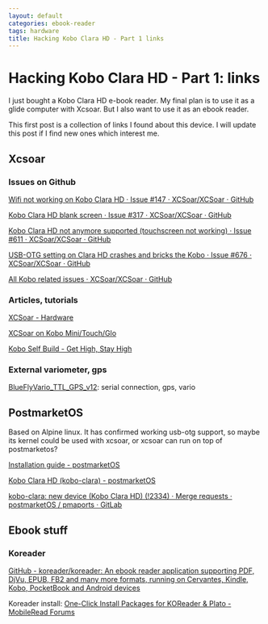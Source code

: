 ```yaml
---
layout: default
categories: ebook-reader
tags: hardware
title: Hacking Kobo Clara HD - Part 1 links
---
```


# Hacking Kobo Clara HD - Part 1: links

I just bought a Kobo Clara HD e-book reader. My final plan is to use it as a glide computer with Xcsoar. But I also want to use it as an ebook reader.

This first post is a collection of links I found about this device. I will update this post if I find new ones which interest me.

## Xcsoar

### Issues on Github

[Wifi not working on Kobo Clara HD · Issue #147 · XCSoar/XCSoar · GitHub](https://github.com/XCSoar/XCSoar/issues/147)

[Kobo Clara HD blank screen · Issue #317 · XCSoar/XCSoar · GitHub](https://github.com/XCSoar/XCSoar/issues/317)

[Kobo Clara HD not anymore supported (touchscreen not working) · Issue #611 · XCSoar/XCSoar · GitHub](https://github.com/XCSoar/XCSoar/issues/611)

[USB-OTG setting on Clara HD crashes and bricks the Kobo · Issue #676 · XCSoar/XCSoar · GitHub](https://github.com/XCSoar/XCSoar/issues/676)

[All Kobo related issues · XCSoar/XCSoar · GitHub](https://github.com/XCSoar/XCSoar/issues?q=is%3Aissue+kobo)

### Articles, tutorials

[XCSoar - Hardware](https://xcsoar.org/hardware/)

[XCSoar on Kobo Mini/Touch/Glo](https://max.kellermann.name/projects/xcsoar/kobo.html)

[Kobo Self Build - Get High, Stay High](https://gethighstayhigh.co.uk/kobo-self-build/)

### External variometer, gps

[BlueFlyVario_TTL_GPS_v12](https://www.blueflyvario.com/product/blueflyvario_ttl_gps_v12/): serial connection, gps, vario

## PostmarketOS

Based on Alpine linux. It has confirmed working usb-otg support, so maybe its kernel could be used with xcsoar, or xcsoar can run on top of postmarketos? 

[Installation guide - postmarketOS](https://wiki.postmarketos.org/wiki/Installation_guide)

[Kobo Clara HD (kobo-clara) - postmarketOS](https://wiki.postmarketos.org/wiki/Kobo_Clara_HD_(kobo-clara))

[kobo-clara: new device (Kobo Clara HD) (!2334) · Merge requests · postmarketOS / pmaports · GitLab](https://gitlab.com/postmarketOS/pmaports/-/merge_requests/2334)

## Ebook stuff

### Koreader

[GitHub - koreader/koreader: An ebook reader application supporting PDF, DjVu, EPUB, FB2 and many more formats, running on Cervantes, Kindle, Kobo, PocketBook and Android devices](https://github.com/koreader/koreader)

Koreader install: [One-Click Install Packages for KOReader &amp; Plato - MobileRead Forums](https://www.mobileread.com/forums/showthread.php?t=314220)